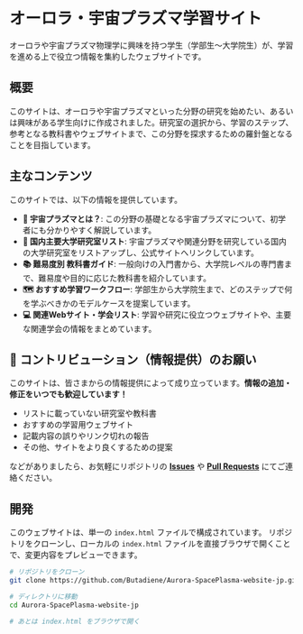 # オーロラ・宇宙プラズマ学習サイト

[](https://butadiene.github.io/Aurora-SpacePlasma-website-jp/)

オーロラや宇宙プラズマ物理学に興味を持つ学生（学部生〜大学院生）が、学習を進める上で役立つ情報を集約したウェブサイトです。

## 概要

このサイトは、オーロラや宇宙プラズマといった分野の研究を始めたい、あるいは興味がある学生向けに作成されました。研究室の選択から、学習のステップ、参考となる教科書やウェブサイトまで、この分野を探求するための羅針盤となることを目指しています。


## 主なコンテンツ

このサイトでは、以下の情報を提供しています。

  - **🌌 宇宙プラズマとは？**: この分野の基礎となる宇宙プラズマについて、初学者にも分かりやすく解説しています。
  - **🏢 国内主要大学研究室リスト**: 宇宙プラズマや関連分野を研究している国内の大学研究室をリストアップし、公式サイトへリンクしています。
  - **📚 難易度別 教科書ガイド**: 一般向けの入門書から、大学院レベルの専門書まで、難易度や目的に応じた教科書を紹介しています。
  - **🗺️ おすすめ学習ワークフロー**: 学部生から大学院生まで、どのステップで何を学ぶべきかのモデルケースを提案しています。
  - **💻 関連Webサイト・学会リスト**: 学習や研究に役立つウェブサイトや、主要な関連学会の情報をまとめています。

## 🤝 コントリビューション（情報提供）のお願い

このサイトは、皆さまからの情報提供によって成り立っています。**情報の追加・修正をいつでも歓迎しています！**

  - リストに載っていない研究室や教科書
  - おすすめの学習用ウェブサイト
  - 記載内容の誤りやリンク切れの報告
  - その他、サイトをより良くするための提案

などがありましたら、お気軽にリポジトリの **[Issues](https://www.google.com/search?q=https://github.com/Butadiene/Aurora-SpacePlasma-website-jp/issues)** や **[Pull Requests](https://www.google.com/search?q=https://github.com/Butadiene/Aurora-SpacePlasma-website-jp/pulls)** にてご連絡ください。


## 開発

このウェブサイトは、単一の `index.html` ファイルで構成されています。
リポジトリをクローンし、ローカルの `index.html` ファイルを直接ブラウザで開くことで、変更内容をプレビューできます。

```bash
# リポジトリをクローン
git clone https://github.com/Butadiene/Aurora-SpacePlasma-website-jp.git

# ディレクトリに移動
cd Aurora-SpacePlasma-website-jp

# あとは index.html をブラウザで開く
```